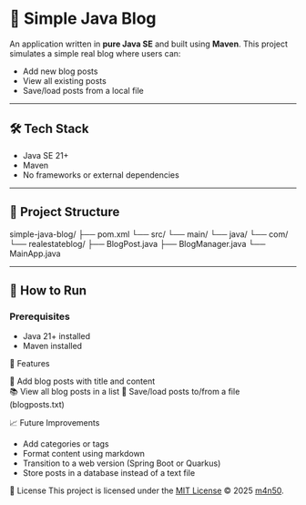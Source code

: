 # 📝 Simple Java Blog

An application written in **pure Java SE** and built using **Maven**. This project simulates a simple real blog where users can:

- Add new blog posts
- View all existing posts
- Save/load posts from a local file

---

## 🛠 Tech Stack

- Java SE 21+
- Maven
- No frameworks or external dependencies

---

## 📂 Project Structure
simple-java-blog/
├── pom.xml
└── src/
└── main/
└── java/
└── com/
└── realestateblog/
├── BlogPost.java
├── BlogManager.java
└── MainApp.java

---

## 🚀 How to Run

### Prerequisites
- Java 21+ installed
- Maven installed

📘 Features

  📝 Add blog posts with title and content  
  📚 View all blog posts in a list
  💾 Save/load posts to/from a file (blogposts.txt)

📈 Future Improvements
 - Add categories or tags
 - Format content using markdown
 - Transition to a web version (Spring Boot or Quarkus)
 - Store posts in a database instead of a text file

📄 License
This project is licensed under the [MIT License](LICENSE) © 2025 [m4n50](https://github.com/m4n50).
